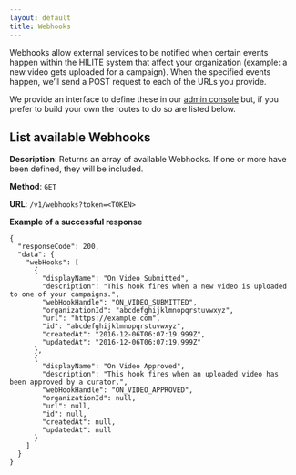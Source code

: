 ```yaml
---
layout: default
title: Webhooks
---
```


Webhooks allow external services to be notified when certain events happen within the HILITE system that affect your organization (example: a new video gets uploaded for a campaign). When the specified events happen, we’ll send a POST request to each of the URLs you provide.

We provide an interface to define these in our [admin console](https://admin.hilite.media) but, if you prefer to build your own the routes to do so are listed below. 

## List available Webhooks 

**Description**: Returns an array of available Webhooks. If one or more have been defined, they will be included. 

**Method**: `GET`

**URL**: `/v1/webhooks?token=<TOKEN>`
      
**Example of a successful response**
        
    {
      "responseCode": 200,
      "data": {
        "webHooks": [
          {
            "displayName": "On Video Submitted",
            "description": "This hook fires when a new video is uploaded to one of your campaigns.",
            "webHookHandle": "ON_VIDEO_SUBMITTED",
            "organizationId": "abcdefghijklmnopqrstuvwxyz",
            "url": "https://example.com",
            "id": "abcdefghijklmnopqrstuvwxyz",
            "createdAt": "2016-12-06T06:07:19.999Z",
            "updatedAt": "2016-12-06T06:07:19.999Z"
          },
          {
            "displayName": "On Video Approved",
            "description": "This hook fires when an uploaded video has been approved by a curator.",
            "webHookHandle": "ON_VIDEO_APPROVED",
            "organizationId": null,
            "url": null,
            "id": null,
            "createdAt": null,
            "updatedAt": null
          }
        ]
      }
    }